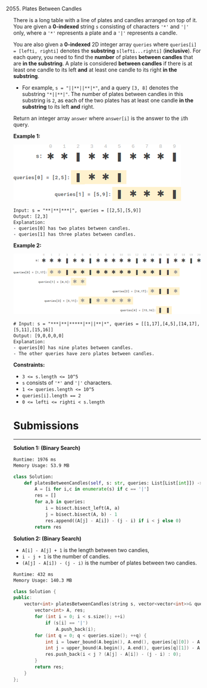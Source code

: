 2055. Plates Between Candles

There is a long table with a line of plates and candles arranged on top of it. You are given a **0-indexed** string `s` consisting of characters `'*'` and `'|'` only, where a `'*'` represents a plate and a `'|'` represents a candle.

You are also given a **0-indexed** 2D integer array `queries` where `queries[i] = [lefti, righti]` denotes the **substring** `s[lefti...righti]` (**inclusive**). For each query, you need to find the **number** of plates **between candles** that are **in the substring**. A plate is considered **between candles** if there is at least one candle to its left **and** at least one candle to its right **in the substring**.

* For example, `s = "||**||**|*"`, and a query `[3, 8]` denotes the substring `"*||**|"`. The number of plates between candles in this substring is `2`, as each of the two plates has at least one candle **in the substring** to its left **and** right.

Return an integer array `answer` where `answer[i]` is the answer to the `i`th query.

 

**Example 1:**

![2055_ex-1.png](img/2055_ex-1.png)
```
Input: s = "**|**|***|", queries = [[2,5],[5,9]]
Output: [2,3]
Explanation:
- queries[0] has two plates between candles.
- queries[1] has three plates between candles.
```

**Example 2:**

![2055_ex-2.png](img/2055_ex-2.png)
```
# Input: s = "***|**|*****|**||**|*", queries = [[1,17],[4,5],[14,17],[5,11],[15,16]]
Output: [9,0,0,0,0]
Explanation:
- queries[0] has nine plates between candles.
- The other queries have zero plates between candles.
```

**Constraints:**

* `3 <= s.length <= 10^5`
* `s` consists of `'*'` and `'|'` characters.
* `1 <= queries.length <= 10^5`
* `queries[i].length == 2`
* `0 <= lefti <= righti < s.length`

# Submissions
---
**Solution 1: (Binary Search)**
```
Runtime: 1976 ms
Memory Usage: 53.9 MB
```
```python
class Solution:
    def platesBetweenCandles(self, s: str, queries: List[List[int]]) -> List[int]:
        A = [i for i,c in enumerate(s) if c == '|']
        res = []
        for a,b in queries:
            i = bisect.bisect_left(A, a)
            j = bisect.bisect(A, b) - 1
            res.append((A[j] - A[i]) - (j - i) if i < j else 0)
        return res
```

**Solution 2: (Binary Search)**

* `A[i] - A[j] + 1` is the length between two candies,
* `i - j + 1` is the number of candies.
* `(A[j] - A[i]) - (j - i)` is the number of plates between two candies.

```
Runtime: 432 ms
Memory Usage: 140.3 MB
```
```c++
class Solution {
public:
    vector<int> platesBetweenCandles(string s, vector<vector<int>>& queries) {
        vector<int> A, res;
        for (int i = 0; i < s.size(); ++i)
            if (s[i] == '|')
                A.push_back(i);
        for (int q = 0; q < queries.size(); ++q) {
            int i = lower_bound(A.begin(), A.end(), queries[q][0]) - A.begin();
            int j = upper_bound(A.begin(), A.end(), queries[q][1]) - A.begin() - 1;
            res.push_back(i < j ? (A[j] - A[i]) - (j - i) : 0);
        }
        return res;
    }
};
```
